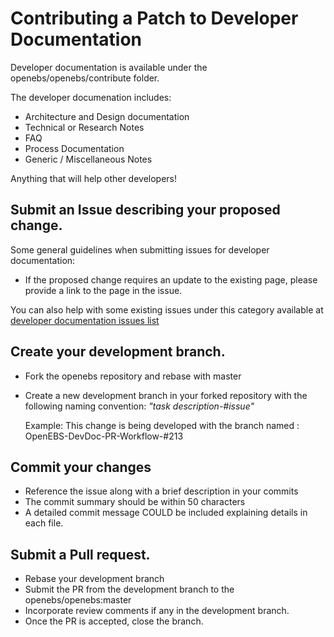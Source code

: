 # Contributing a Patch to Developer Documentation

Developer documentation is available under the openebs/openebs/contribute folder. 

The developer documenation includes:
- Architecture and Design documentation
- Technical or Research Notes
- FAQ
- Process Documentation 
- Generic / Miscellaneous Notes 

Anything that will help other developers!

## Submit an Issue describing your proposed change.

Some general guidelines when submitting issues for developer documentation:
- If the proposed change requires an update to the existing page, please provide a link to the page in the issue. 

You can also help with some existing issues under this category available at [developer documentation issues list](https://github.com/openebs/openebs/labels/documentation%2Fdevel)

## Create your development branch. 

- Fork the openebs repository and rebase with master
- Create a new development branch in your forked repository with the following naming convention: *"task description-#issue"*

  Example:
     This change is being developed with the branch named : OpenEBS-DevDoc-PR-Workflow-#213

## Commit your changes
- Reference the issue along with a brief description in your commits 
- The commit summary should be within 50 characters
- A detailed commit message COULD be included explaining details in each file. 

## Submit a Pull request. 
- Rebase your development branch 
- Submit the PR from the development branch to the openebs/openebs:master
- Incorporate review comments if any in the development branch. 
- Once the PR is accepted, close the branch. 


